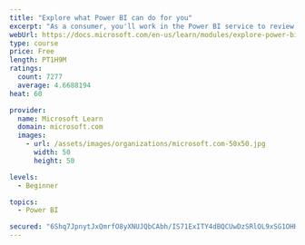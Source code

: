 ```yaml
---
title: "Explore what Power BI can do for you"
excerpt: "As a consumer, you'll work in the Power BI service to review and interact with content that has been shared with you. This module provides the foundational information that you need to work effectively in the Power BI service."
webUrl: https://docs.microsoft.com/en-us/learn/modules/explore-power-bi-service/
type: course
price: Free
length: PT1H9M
ratings:
  count: 7277
  average: 4.6688194
heat: 60

provider:
  name: Microsoft Learn
  domain: microsoft.com
  images:
    - url: /assets/images/organizations/microsoft.com-50x50.jpg
      width: 50
      height: 50

levels:
  - Beginner

topics:
  - Power BI

secured: "6Shq7JpnytJxQmrfO8yXNUJQbCAbh/IS71ExITY4dBQCUwDzSRlOL9xSG1OHHCz3sP91AJJTbp6qI2wxfcnhqpAZaXOey4FaHOYlKrauJFOY3ICjVeC8kEBHPOmTLY0iH86CW7DGUZU6jOXQlsMbc9M1v7YYEwWpaM5OHziSNK5y2TnLyAqvAHfIx3cCARQOguKpeY9toX1r8X5qI+0Y5TbaDxQgs1eaUwSWWlHzjQO9Ql8/eX1QdCmf65+d8zmVXjTtlRiMhVrarIk8KPqn4VgYbovzDd0VTENS6J7rp1kL8lQraIrlX5Uz0A+2of+P758q0zKlBkgCnHZ8KUoKFqVfqlqRaf1iyhZYgB4N1Y3QhC3bXErx+7pqThjFKMSCdoisbrQa6BpjX2gOrtMQynvpeOg9rRz0mazVIjTwLt4=;izd5QwS1P7De8YjZQfsV3g=="
---
```


